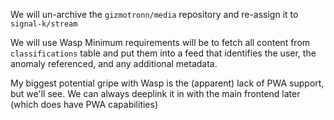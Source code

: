 We will un-archive the `gizmotronn/media` repository and re-assign it to `signal-k/stream`

We will use Wasp
Minimum requirements will be to fetch all content from `classifications` table and put them into a feed that identifies the user, the anomaly referenced, and any additional metadata.

My biggest potential gripe with Wasp is the (apparent) lack of PWA support, but we'll see. We can always deeplink it in with the main frontend later (which does have PWA capabilities)